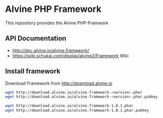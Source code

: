 # Alvine PHP Framework

This repository provides the Alvine PHP-Framwork 

## API Documentation

+ http://doc.alvine.io/alvine.framework/
+ https://wiki.schukai.com/display/alvine2/Framework Wiki

## Install framework

Download Framework from http://download.alvine.io

```bash
wget http://download.alvine.io/alvine.framework-<version>.phar
wget http://download.alvine.io/alvine.framework-<version>.phar.pubkey
````

```bash
wget http://download.alvine.io/alvine.framework-1.0.1.phar
wget http://download.alvine.io/alvine.framework-1.0.1.phar.pubkey
````

